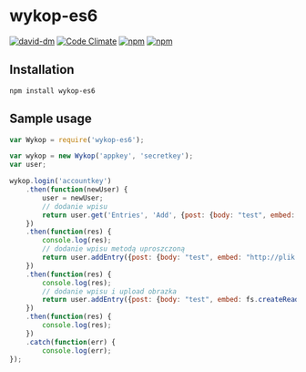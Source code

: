# wykop-es6
[![david-dm](https://david-dm.org/bnt44/wykop-es6.svg)](https://david-dm.org/bnt44/wykop-es6)
[![Code Climate](https://codeclimate.com/github/bnt44/wykop-es6/badges/gpa.svg)](https://codeclimate.com/github/bnt44/wykop-es6)
[![npm](https://img.shields.io/npm/v/wykop-es6.svg)](https://www.npmjs.com/package/wykop-es6)
[![npm](https://img.shields.io/npm/l/wykop-es6.svg)](https://www.npmjs.com/package/wykop-es6)
## Installation
```
npm install wykop-es6
```


## Sample usage

```javascript
var Wykop = require('wykop-es6');

var wykop = new Wykop('appkey', 'secretkey');
var user;

wykop.login('accountkey')
	.then(function(newUser) {
		user = newUser;
		// dodanie wpisu
		return user.get('Entries', 'Add', {post: {body: "test", embed: "http://plik.jpg"}});
	})
	.then(function(res) {
		console.log(res);
		// dodanie wpisu metodą uproszczoną
		return user.addEntry({post: {body: "test", embed: "http://plik.jpg"}}); 
	})
	.then(function(res) {
		console.log(res);
		// dodanie wpisu i upload obrazka
		return user.addEntry({post: {body: "test", embed: fs.createReadStream(__dirname + '/obrazek.jpg')}}); 
	})
	.then(function(res) {
		console.log(res);
	})
	.catch(function(err) {
		console.log(err);
});
```
